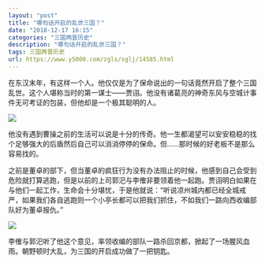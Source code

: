 ```yaml
---
layout: "post"
title: "哪句话开启的乱世三国？"
date: "2018-12-17 16:15"
categories: "三国两晋历史"
description: "哪句话开启的乱世三国？"
tags: 三国两晋历史
url: https://www.y5000.com/zgls/sglj/14585.html
---
```






在东汉末年，有这样一个人。他仅仅是为了保命说出的一句话竟然开启了整个三国乱世。这个人堪称当时的第一谋士——贾诩。他没有诸葛亮的神奇东风与空城计事件无可考证的包装，但他却是一个极其聪明的人。

![](https://img.y5000.com/uploads/allimg/170222/16144I303-0.jpg)

他没有遇到曹操之前的生活可以说是十分的传奇。他一生都渴望可以安安稳稳的找个足够强大的后盾然后自己可以消消停停的保命。但……那时候的好老板不是那么容易找的。

之前是董卓的部下，但当董卓的疯狂行为没有办法阻止的时候，他感到自己会受到危险就打算逃跑，但是以前的上司郭汜与李傕非要领着他一起跑。贾诩明白如果在与他们一起工作，生命会十分堪忧，于是他就说：“听说凉州城内都已经全城戒严，如果我们各自逃跑则一个小亭长都可以把我们抓住，不如我们一路向西收编部队好为董卓报仇。”

![](https://img.y5000.com/uploads/allimg/170222/16144JZ2-1.jpg)

李傕与郭汜听了他这个意见，率领收编的部队一路杀回京都，掀起了一场腥风血雨。朝野顿时大乱，为三国的开启成功做了一把钥匙。
